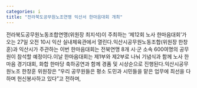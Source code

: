 ```yaml
---
categories: i
title: "전라북도공무원노조연맹 익산서 한마음대회 개최"
---
```

전라북도공무원노동조합연맹(위원장 최지석)이 주최하는 ‘제12회 노사 한마음대회’가 오는 27일 오전 10시 익산 실내체육관에서 열린다.익산시공무원노동조합(위원장 한창훈)과 익산시가 주관하는 이번 한마음대회는 전북연맹 8개 시·군 소속 600여명의 공무원이 참석할 예정이다.이날 한마음대회는 제1부와 제2부로 나눠 기념식과 함께 노사 한마음 경기대회, 화합 한마당 축하공연과 함께 경품 및 시상순으로 진행된다.익산시공무원노조 한창훈 위원장은 “우리 공무원들은 평소 도민과 시민들을 맡은 업무에 최선을 다하며 헌신봉사하고 있다”고 전하며,
